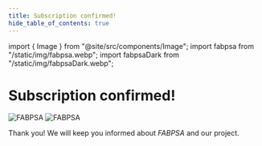 ```yaml
---
title: Subscription confirmed!
hide_table_of_contents: true
---
```


import { Image } from "@site/src/components/Image";
import fabpsa from "/static/img/fabpsa.webp";
import fabpsaDark from "/static/img/fabpsaDark.webp";

# Subscription confirmed!

<Image className="lightOnly" src={fabpsa} alt="FABPSA" width={250} height={318} />

<Image className="darkOnly" src={fabpsaDark} alt="FABPSA" width={250} height={318} />

<div className="textCenter">

Thank you! We will keep you informed about <em>FABPSA</em> and our project.

</div>
